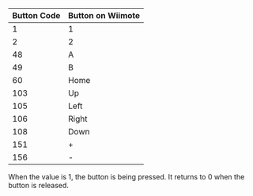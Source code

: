                                      
| Button Code | Button on Wiimote |
| ------ | ------ |
| 1 | 1 |
| 2 | 2 |
| 48 | A |
| 49 | B |
| 60 | Home |
| 103 | Up |
| 105 | Left |
| 106 | Right |
| 108 | Down |
| 151 | + |
| 156 | - |

When the value is 1, the button is being pressed. It returns to 0 when the button is released.
